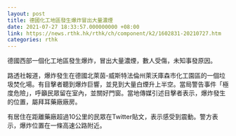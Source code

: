 ```yaml
---
layout: post
title: 德國化工地區發生爆炸冒出大量濃煙
date: 2021-07-27 18:33:57.000000000 +08:00
link: https://news.rthk.hk/rthk/ch/component/k2/1602831-20210727.htm
categories: rthk
---
```


德國西部一個化工地區發生爆炸，冒出大量濃煙，數人受傷，未知事發原因。

路透社報道，爆炸發生在德國北萊茵-威斯特法倫州萊沃庫森市化工園區的一個垃圾焚化場。有目擊者聽到爆炸巨響，並見到大量白煙升上半空。當局警告事件「極度危險」，呼籲民眾留在室內，並關好門窗。當地傳媒引述目擊者表示，爆炸發生的位置，屬拜耳藥廠廠房。

有居住在距離藥廠超過10公里的民眾在Twitter貼文，表示感受到震動。警方表示，爆炸位置在一條高速公路附近。
